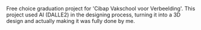 Free choice graduation project for 'Cibap Vakschool voor Verbeelding'. This project used AI (DALLE2) in the designing process, turning it into a 3D design and actually making it was fully done by me.
